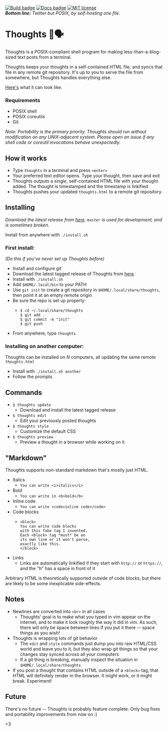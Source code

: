 [![Build badge](https://img.shields.io/badge/build-hopeful-green.svg)](https://emojipedia.org/crossed-fingers/) [![Docs badge](https://img.shields.io/badge/docs-right%20here-green.svg)](https://github.com/marenbeam/thoughts) [![MIT license](https://img.shields.io/badge/License-MIT-blue.svg)](https://opensource.org/licenses/MIT)  
***Bottom line:** Twitter but POSIX, by self-hosting one file.*

# Thoughts :thought_balloon::speaking_head:

Thoughts is a POSIX-compliant shell program for making less-than-a-blog-sized text posts from a terminal.

Thoughts keeps your thoughts in a self-contained HTML file, and syncs that file in any remote git repository. It's up to you to serve the file from somewhere, but Thoughts handles everything else.

[Here's](https://maren.hup.is/thoughts) what it can look like.

### Requirements

* POSIX shell
* POSIX coreutils
* Git

*Note: Portability is the primary priority. Thoughts should run without modification on any UNIX-adjacent system. Please open an issue if any shell code or coreutil invocations behave unexpectedly.*

## How it works

* Type `thoughts` in a terminal and press `<enter>`
* Your preferred text editor opens. Type your thought, then save and exit
* Thoughts outputs a single, self-contained HTML file with your thought added. The thought is timestamped and the timestamp is linkified
* Thoughts pushes your updated `thoughts.html` to a remote git repository. 

## Installing

*Download the latest release from [here](https://github.com/marenbeam/thoughts/releases). `master` is used for development, and is sometimes broken.*

Install from anywhere with `./install.sh`

### First install:

*(Do this if you've never set up Thoughts before)*
* Install and configure git
* Download the latest tagged release of Thoughts from [here](https://github.com/marenbeam/thoughts/releases).
* Install with `./install.sh`
* Add `$HOME/.local/bin` to your PATH
* Use `git init` to create a git repository in `$HOME/.local/share/thoughts`, then point it at an empty remote origin
* Be sure the repo is set up properly:
  * ```
    $ cd ~/.local/share/thoughts
    $ git add .
    $ git commit -m "init"
    $ git push
    ```
* From anywhere, type `thoughts`

### Installing on another computer:

Thoughts can be installed on *N* computers, all updating the same remote `thoughts.html`

* Install with `./install.sh another`
* Follow the prompts

## Commands

* `$ thoughts update`
  * Download and install the latest tagged release
* `$ thoughts edit`
  * Edit your previously posted thoughts
* `$ thoughts style`
  * Customize the default CSS
* `$ thoughts preview`
  * Preview a thought in a browser while working on it

## "Markdown"

Thoughts supports non-standard markdown that's mostly just HTML.

* Italics
  * `You can write <i>italics</i>`
* Bold
  * `You can write in <b>bold</b>`
* Inline code
  * `You can write <code>inline code</code>`
* Code blocks
  * ```
    <block>
    You can write code blocks
    with this fake tag I invented.
    Each <block> tag *must* be on
    its own line or it won't parse,
    exactly like this.
    </block>
    ```
* Links
  * Links are automatically linkified if they start with `http://` or `https://`, and the "h" has a space in front of it

Arbitrary HTML is theoretically supported outside of code blocks, but there are likely to be some inexplicable side-effects.

## Notes

* Newlines are converted into `<br>` in all cases
  * Thoughts' goal is to make what you typed in vim appear on the internet, and to make it look roughly the way it did in vim. As such, there will only be space between lines if you put it there -- space things as you wish!
* Thoughts is wrapping lots of git behavior
  * The `edit` and `style` commands just dump you into raw HTML/CSS world and leave you to it, but they also wrap git things so that your changes stay synced across all your computers
  * If a git thing is breaking, manually inspect the situation in `$HOME/.local/share/thoughts`
* If you post a thought that contains HTML outside of a `<block>` tag, that HTML will definitely render in the browser. It might work, or it might break. Experiment!

## Future

There's no future -- Thoughts is probably feature complete. Only bug fixes and portability improvements from now on :)

<3
